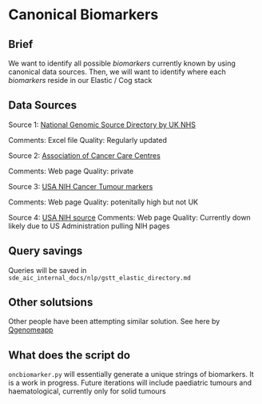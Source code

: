# Canonical Biomarkers

## Brief

We want to identify all possible *biomarkers* currently known by using canonical data sources.
Then, we will want to identify where each *biomarkers* reside in our Elastic / Cog stack

## Data Sources

Source 1: [National Genomic Source Directory by UK NHS](https://www.genomicseducation.hee.nhs.uk/genotes/knowledge-hub/the-national-genomic-test-directory/)

Comments: Excel file 
Quality: Regularly updated

Source 2: [Association of Cancer Care Centres](https://www.accc-cancer.org/home/learn/precision-medicine/cancer-diagnostics/biomarkers/biomarkerlive/lexicon/cancer-biomarkers)

Comments: Web page
Quality: private 

Source 3: [USA NIH Cancer Tumour markers](https://www.cancer.gov/about-cancer/diagnosis-staging/diagnosis/tumor-markers-list)

Comments: Web page
Quality: potenitally high but not UK

Source 4: [USA NIH source](https://edrn.nci.nih.gov/data-and-resources/biomarkers/)
Comments: Web page
Quality: Currently down likely due to US Administration pulling NIH pages

## Query savings

Queries will be saved in `sde_aic_internal_docs/nlp/gstt_elastic_directory.md`

## Other solutsions

Other people have been attempting similar solution. See here by [Qgenomeapp](https://qgenome.co.uk/)


## What does the script do

`oncbiomarker.py` will essentially generate a unique strings of biomarkers.  It is a work in progress.
Future iterations will include paediatric tumours and haematological, currently only for solid tumours